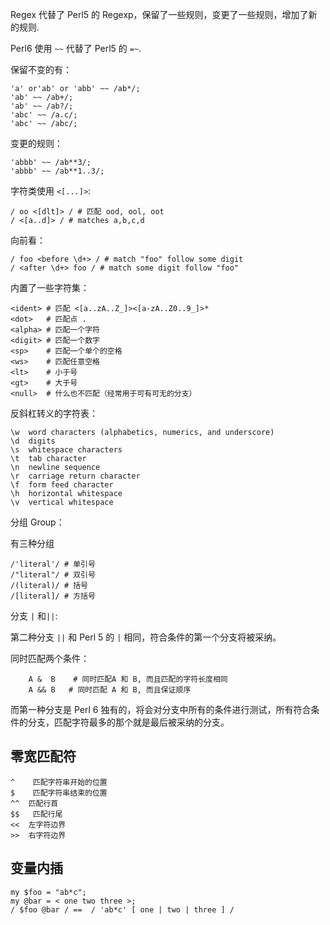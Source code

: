 Regex 代替了 Perl5 的 Regexp，保留了一些规则，变更了一些规则，增加了新的规则.

Perl6 使用 `~~` 代替了 Perl5 的 `=~`.

保留不变的有：

    'a' or'ab' or 'abb' ~~ /ab*/;
    'ab' ~~ /ab+/;
    'ab' ~~ /ab?/;
    'abc' ~~ /a.c/;
    'abc' ~~ /abc/;

变更的规则：

    'abbb' ~~ /ab**3/;
    'abbb' ~~ /ab**1..3/;

字符类使用 `<[...]>`:

    / oo <[dlt]> / # 匹配 ood, ool, oot
    / <[a..d]> / # matches a,b,c,d

向前看：

    / foo <before \d+> / # match "foo" follow some digit
    / <after \d+> foo / # match some digit follow "foo"

内置了一些字符集：

    <ident> # 匹配 <[a..zA..Z_]><[a-zA..Z0..9_]>*
    <dot>   # 匹配点 .
    <alpha> # 匹配一个字符
    <digit> # 匹配一个数字
    <sp>    # 匹配一个单个的空格
    <ws>    # 匹配任意空格
    <lt>    # 小于号
    <gt>    # 大于号
    <null>  # 什么也不匹配（经常用于可有可无的分支）

反斜杠转义的字符表：

    \w  word characters (alphabetics, numerics, and underscore)
    \d  digits
    \s  whitespace characters
    \t  tab character
    \n  newline sequence
    \r  carriage return character
    \f  form feed character
    \h  horizontal whitespace
    \v  vertical whitespace

分组 Group：

有三种分组

    /'literal'/ # 单引号
    /"literal"/ # 双引号
    /(literal)/ # 括号
    /[literal]/ # 方括号

分支 `|` 和`||`:

第二种分支 `||` 和 Perl 5 的 `|` 相同，符合条件的第一个分支将被采纳。

同时匹配两个条件：
 
        A &  B    # 同时匹配A 和 B, 而且匹配的字符长度相同
        A && B   # 同时匹配 A 和 B, 而且保证顺序 

而第一种分支是 Perl 6 独有的，将会对分支中所有的条件进行测试，所有符合条件的分支，匹配字符最多的那个就是最后被采纳的分支。

## 零宽匹配符

    ^    匹配字符串开始的位置
    $    匹配字符串结束的位置
    ^^  匹配行首
    $$   匹配行尾
    <<  左字符边界
    >>  右字符边界

## 变量内插

    my $foo = "ab*c";
    my @bar = < one two three >;
    / $foo @bar / ==  / 'ab*c' [ one | two | three ] /


